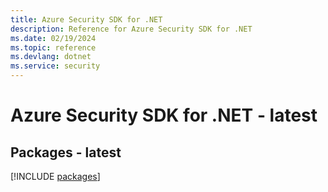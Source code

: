 ```yaml
---
title: Azure Security SDK for .NET
description: Reference for Azure Security SDK for .NET
ms.date: 02/19/2024
ms.topic: reference
ms.devlang: dotnet
ms.service: security
---
```

# Azure Security SDK for .NET - latest
## Packages - latest
[!INCLUDE [packages](security-index.md)]